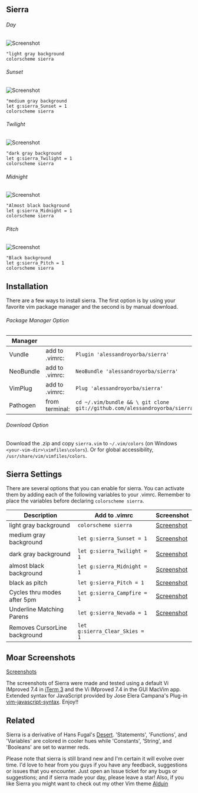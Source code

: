 Sierra
------

###### Day 
![Screenshot](https://cloud.githubusercontent.com/assets/11221489/19173399/ff373be8-8bdb-11e6-9ef0-0ec46c7f0d5b.png)
```VimL
"light gray background 
colorscheme sierra
```



###### Sunset 
![Screenshot](https://cloud.githubusercontent.com/assets/11221489/19173790/cc3d6430-8bde-11e6-8845-b6d2e74254f1.png)
```VimL
"medium gray background
let g:sierra_Sunset = 1
colorscheme sierra
```



###### Twilight 
![Screenshot](https://cloud.githubusercontent.com/assets/11221489/19173836/2e76d5d2-8bdf-11e6-9435-12e4fec91e97.png)
```VimL
"dark gray background
let g:sierra_Twilight = 1
colorscheme sierra
```



###### Midnight 
![Screenshot](https://cloud.githubusercontent.com/assets/11221489/19173897/aba88f8c-8bdf-11e6-82d6-a25e8a7b87df.png)
```VimL
"Almost black background
let g:sierra_Midnight = 1
colorscheme sierra
```



###### Pitch 
![Screenshot](https://cloud.githubusercontent.com/assets/11221489/19173933/fa7fa960-8bdf-11e6-932a-05f9a29b6705.png)
```VimL
"Black background
let g:sierra_Pitch = 1
colorscheme sierra
```



Installation
---------------
There are a few ways to install sierra. The first option is by using your favorite vim package manager and the second is by manual download.

###### Package Manager Option
| Manager          |                 |                                                                           |
|------------------|-----------------|---------------------------------------------------------------------------|
| Vundle           | add to .vimrc:  | `Plugin 'alessandroyorba/sierra'`                                         |
| NeoBundle        | add to .vimrc:  | `NeoBundle 'alessandroyorba/sierra'`                                      |
| VimPlug          | add to .vimrc:  | `Plug 'alessandroyorba/sierra'`                                           |
| Pathogen         | from terminal:  | `cd ~/.vim/bundle && \ git clone git://github.com/alessandroyorba/sierra` |

###### Download Option
Download the .zip and copy `sierra.vim` to `~/.vim/colors` (on Windows `<your-vim-dir>\vimfiles\colors`). Or for global accessibility, `/usr/share/vim/vimfiles/colors`.

Sierra Settings
---------------
There are several options that you can enable for sierra. You can activate them by adding each of the following variables to your .vimrc. Remember to place the variables before declaring `colorscheme sierra`.

| Description                        | Add to .vimrc                            | Screenshot                                                                |
|------------------------------------|------------------------------------------|---------------------------------------------------------------------------|
| light gray background              | `colorscheme sierra`                     | [Screenshot](http://bit.ly/1OcsXoW)|
| medium gray background             | `let g:sierra_Sunset = 1`                | [Screenshot](http://bit.ly/28Vckeo)|
| dark  gray background              | `let g:sierra_Twilight = 1`              | [Screenshot](http://bit.ly/28iLTc7)|
| almost black background            | `let g:sierra_Midnight = 1`              | [Screenshot](http://bit.ly/1YdvFN4)|
| black as pitch                     | `let g:sierra_Pitch = 1`                 | [Screenshot](http://bit.ly/1Ydv2Do)|
| Cycles thru modes after 5pm        | `let g:sierra_Campfire = 1`              | [Screenshot](http://bit.ly/1Ydv2Do)|
| Underline Matching Parens          | `let g:sierra_Nevada = 1`                | [Screenshot](http://bit.ly/1TY28XX)|
| Removes CursorLine background      | `let g:sierra_Clear_Skies = 1`           | | 

Moar Screenshots
----------------
[Screenshots](https://github.com/AlessandroYorba/Sierra/issues/1)

The screenshots of Sierra were made and tested using a default Vi IMproved 7.4 in [iTerm 3](https://www.iterm2.com) and the Vi IMproved 7.4 in the GUI MacVim app. Extended syntax for JavaScript provided by Jose Elera Campana's Plug-in [vim-javascript-syntax](https://github.com/jelera/vim-javascript-syntax). Enjoy!!

Related 
-------
Sierra is a derivative of Hans Fugal's [Desert](https://github.com/fugalh/desert.vim). 'Statements', 'Functions', and 'Variables' are colored in cooler hues while 'Constants', 'String', and 'Booleans' are set to warmer reds. 

Please note that sierra is still brand new and I'm certain it will evolve over time. I'd love to hear from you guys if you have any feedback, suggestions or issues that you encounter. Just open an Issue ticket for any bugs or suggestions; and if sierra made your day, please leave a star! Also, if you like Sierra you might want to check out my other Vim theme [Alduin](https://github.com/AlessandroYorba/Alduin)
